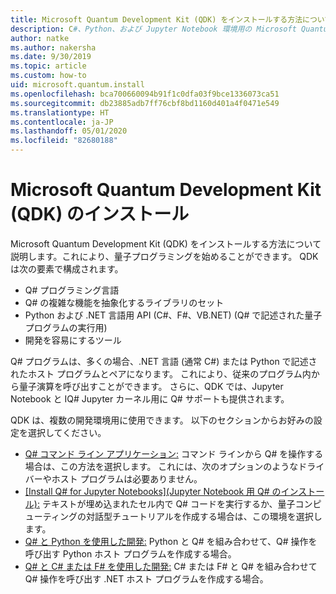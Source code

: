 ```yaml
---
title: Microsoft Quantum Development Kit (QDK) をインストールする方法について
description: C#、Python、および Jupyter Notebook 環境用の Microsoft Quantum 開発キットのインストール方法。
author: natke
ms.author: nakersha
ms.date: 9/30/2019
ms.topic: article
ms.custom: how-to
uid: microsoft.quantum.install
ms.openlocfilehash: bca700660094b91f1c0dfa03f9bce1336073ca51
ms.sourcegitcommit: db23885adb7ff76cbf8bd1160d401a4f0471e549
ms.translationtype: HT
ms.contentlocale: ja-JP
ms.lasthandoff: 05/01/2020
ms.locfileid: "82680188"
---
```

# <a name="install-the-microsoft-quantum-development-kit-qdk"></a>Microsoft Quantum Development Kit (QDK) のインストール

Microsoft Quantum Development Kit (QDK) をインストールする方法について説明します。これにより、量子プログラミングを始めることができます。 QDK は次の要素で構成されます。

- Q# プログラミング言語
- Q# の複雑な機能を抽象化するライブラリのセット
- Python および .NET 言語用 API (C#、F#、VB.NET) (Q# で記述された量子プログラムの実行用)
- 開発を容易にするツール

Q# プログラムは、多くの場合、.NET 言語 (通常 C#) または Python で記述されたホスト プログラムとペアになります。 これにより、従来のプログラム内から量子演算を呼び出すことができます。
さらに、QDK では、Jupyter Notebook と IQ# Jupyter カーネル用に Q# サポートも提供されます。

QDK は、複数の開発環境用に使用できます。 以下のセクションからお好みの設定を選択してください。

- [Q# コマンド ライン アプリケーション:](xref:microsoft.quantum.install.standalone) コマンド ラインから Q# を操作する場合は、この方法を選択します。 これには、次のオプションのようなドライバーやホスト プログラムは必要ありません。
- [[Install Q# for Jupyter Notebooks]\(Jupyter Notebook 用 Q# のインストール\):](xref:microsoft.quantum.install.jupyter) テキストが埋め込まれたセル内で Q# コードを実行するか、量子コンピューティングの対話型チュートリアルを作成する場合は、この環境を選択します。 
- [Q# と Python を使用した開発:](xref:microsoft.quantum.install.python) Python と Q# を組み合わせて、Q# 操作を呼び出す Python ホスト プログラムを作成する場合。
- [Q# と C# または F# を使用した開発:](xref:microsoft.quantum.install.cs) C# または F# と Q# を組み合わせて Q# 操作を呼び出す .NET ホスト プログラムを作成する場合。
